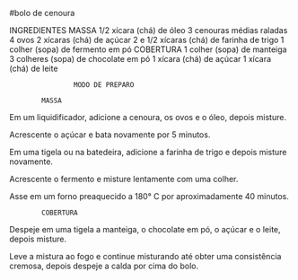 #bolo de cenoura

INGREDIENTES
MASSA
1/2 xícara (chá) de óleo
3 cenouras médias raladas
4 ovos
2 xícaras (chá) de açúcar
2 e 1/2 xícaras (chá) de farinha de trigo
1 colher (sopa) de fermento em pó
COBERTURA
1 colher (sopa) de manteiga
3 colheres (sopa) de chocolate em pó
1 xícara (chá) de açúcar
1 xícara (chá) de leite

                    MODO DE PREPARO

            MASSA
Em um liquidificador, adicione a cenoura, os ovos e o óleo, depois misture.

Acrescente o açúcar e bata novamente por 5 minutos.

Em uma tigela ou na batedeira, adicione a farinha de trigo e depois misture novamente.

Acrescente o fermento e misture lentamente com uma colher.

Asse em um forno preaquecido a 180° C por aproximadamente 40 minutos.

            COBERTURA
Despeje em uma tigela a manteiga, o chocolate em pó, o açúcar e o leite, depois misture.

Leve a mistura ao fogo e continue misturando até obter uma consistência cremosa, depois despeje a calda por cima do bolo.